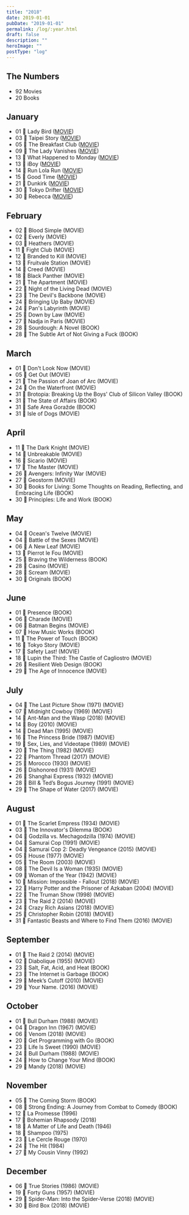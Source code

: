 ```yaml
---
title: "2018"
date: 2019-01-01
pubDate: "2019-01-01"
permalink: /log/:year.html
draft: false
description: ""
heroImage: ""
postType: "log"
---
```


## The Numbers

- 92 Movies
- 20 Books

## January

- 01 🎥 Lady Bird ([MOVIE](https://www.themoviedb.org/movie/391713-lady-bird))
- 03 🎥 Taipei Story ([MOVIE](https://www.themoviedb.org/movie/106380-q-ng-m-i-zh-m))
- 05 🎥 The Breakfast Club ([MOVIE](https://www.themoviedb.org/movie/2108-the-breakfast-club))
- 09 🎥 The Lady Vanishes ([MOVIE](https://www.themoviedb.org/movie/940-the-lady-vanishes))
- 13 🎥 What Happened to Monday ([MOVIE](https://www.themoviedb.org/movie/406990-what-happened-to-monday))
- 13 🎥 iBoy ([MOVIE](https://www.themoviedb.org/movie/414190-iboy))
- 14 🎥 Run Lola Run ([MOVIE](https://www.themoviedb.org/movie/104-lola-rennt))
- 15 🎥 Good Time ([MOVIE](https://www.themoviedb.org/movie/429200-good-time))
- 21 🎥 Dunkirk ([MOVIE](https://www.themoviedb.org/movie/374720-dunkirk))
- 30 🎥 Tokyo Drifter ([MOVIE](https://www.themoviedb.org/movie/45706-t-ky-nagaremono))
- 30 🎥 Rebecca ([MOVIE](https://www.themoviedb.org/movie/223-rebecca))

## February

- 02 🎥 Blood Simple (MOVIE)
- 02 🎥 Everly (MOVIE)
- 03 🎥 Heathers (MOVIE)
- 11 🎥 Fight Club (MOVIE)
- 12 🎥 Branded to Kill (MOVIE)
- 13 🎥 Fruitvale Station (MOVIE)
- 14 🎥 Creed (MOVIE)
- 18 🎥 Black Panther (MOVIE)
- 21 🎥 The Apartment (MOVIE)
- 22 🎥 Night of the Living Dead (MOVIE)
- 23 🎥 The Devil's Backbone (MOVIE)
- 24 🎥 Bringing Up Baby (MOVIE)
- 24 🎥 Pan's Labyrinth (MOVIE)
- 25 🎥 Down by Law (MOVIE)
- 27 🎥 Nadja in Paris (MOVIE)
- 28 📕 Sourdough: A Novel (BOOK)
- 28 📕 The Subtle Art of Not Giving a Fuck (BOOK)

## March

- 01 🎥 Don't Look Now (MOVIE)
- 05 🎥 Get Out (MOVIE)
- 21 🎥 The Passion of Joan of Arc (MOVIE)
- 24 🎥 On the Waterfront (MOVIE)
- 31 📕 Brotopia: Breaking Up the Boys' Club of Silicon Valley (BOOK)
- 31 📕 The State of Affairs (BOOK)
- 31 📕 Safe Area Goražde (BOOK)
- 31 🎥 Isle of Dogs (MOVIE)

## April

- 11 🎥 The Dark Knight (MOVIE)
- 14 🎥 Unbreakable (MOVIE)
- 16 🎥 Sicario (MOVIE)
- 17 🎥 The Master (MOVIE)
- 26 🎥 Avengers: Infinity War (MOVIE)
- 27 🎥 Geostorm (MOVIE)
- 30 📕 Books for Living: Some Thoughts on Reading, Reflecting, and Embracing Life (BOOK)
- 30 📕 Principles: Life and Work (BOOK)

## May

- 04 🎥 Ocean's Twelve (MOVIE)
- 04 🎥 Battle of the Sexes (MOVIE)
- 06 🎥 A New Leaf (MOVIE)
- 13 🎥 Pierrot le Fou (MOVIE)
- 25 📕 Braving the Wilderness (BOOK)
- 28 🎥 Casino (MOVIE)
- 28 🎥 Scream (MOVIE)
- 30 📕 Originals (BOOK)

## June

- 01 📕 Presence (BOOK)
- 06 🎥 Charade (MOVIE)
- 06 🎥 Batman Begins (MOVIE)
- 07 📕 How Music Works (BOOK)
- 11 📕 The Power of Touch (BOOK)
- 16 🎥 Tokyo Story (MOVIE)
- 17 🎥 Safety Last! (MOVIE)
- 18 🎥 Lupin the Third: The Castle of Cagliostro (MOVIE)
- 26 📕 Resilient Web Design (BOOK)
- 29 🎥 The Age of Innocence (MOVIE)

## July

- 04 🎥 The Last Picture Show (1971) (MOVIE)
- 07 🎥 Midnight Cowboy (1969) (MOVIE)
- 14 🎥 Ant-Man and the Wasp (2018) (MOVIE)
- 14 🎥 Boy (2010) (MOVIE)
- 14 🎥 Dead Man (1995) (MOVIE)
- 16 🎥 The Princess Bride (1987) (MOVIE)
- 19 🎥 Sex, Lies, and Videotape (1989) (MOVIE)
- 20 🎥 The Thing (1982) (MOVIE)
- 22 🎥 Phantom Thread (2017) (MOVIE)
- 25 🎥 Morocco (1930) (MOVIE)
- 26 🎥 Dishonored (1931) (MOVIE)
- 26 🎥 Shanghai Express (1932) (MOVIE)
- 28 🎥 Bill & Ted’s Bogus Journey (1991) (MOVIE)
- 29 🎥 The Shape of Water (2017) (MOVIE)

## August

- 01 🎥 The Scarlet Empress (1934) (MOVIE)
- 03 📕 The Innovator's Dilemma (BOOK)
- 04 🎥 Godzilla vs. Mechagodzilla (1974) (MOVIE)
- 04 🎥 Samurai Cop (1991) (MOVIE)
- 04 🎥 Samurai Cop 2: Deadly Vengeance (2015) (MOVIE)
- 05 🎥 House (1977) (MOVIE)
- 05 🎥 The Room (2003) (MOVIE)
- 08 🎥 The Devil Is a Woman (1935) (MOVIE)
- 09 🎥 Woman of the Year (1942) (MOVIE)
- 10 🎥 Mission: Impossible - Fallout (2018) (MOVIE)
- 22 🎥 Harry Potter and the Prisoner of Azkaban (2004) (MOVIE)
- 22 🎥 The Truman Show (1998) (MOVIE)
- 23 🎥 The Raid 2 (2014) (MOVIE)
- 24 🎥 Crazy Rich Asians (2018) (MOVIE)
- 25 🎥 Christopher Robin (2018) (MOVIE)
- 31 🎥 Fantastic Beasts and Where to Find Them (2016) (MOVIE)

## September

- 01 🎥 The Raid 2 (2014) (MOVIE)
- 02 🎥 Diabolique (1955) (MOVIE)
- 23 📕 Salt, Fat, Acid, and Heat (BOOK)
- 23 📕 The Internet is Garbage (BOOK)
- 29 🎥 Meek’s Cutoff (2010) (MOVIE)
- 29 🎥 Your Name. (2016) (MOVIE)

## October

- 01 🎥 Bull Durham (1988) (MOVIE)
- 04 🎥 Dragon Inn (1967) (MOVIE)
- 06 🎥 Venom (2018) (MOVIE)
- 20 📕 Get Programming with Go (BOOK)
- 23 🎥 Life Is Sweet (1990) (MOVIE)
- 24 🎥 Bull Durham (1988) (MOVIE)
- 24 📕 How to Change Your Mind (BOOK)
- 29 🎥 Mandy (2018) (MOVIE)

## November

- 05 📕 The Coming Storm (BOOK)
- 08 📕 Strong Ending: A Journey from Combat to Comedy (BOOK)
- 12 🎥 La Promesse (1996)
- 17 🎥 Bohemian Rhapsody (2018)
- 18 🎥 A Matter of Life and Death (1946)
- 18 🎥 Shampoo (1975)
- 23 🎥 Le Cercle Rouge (1970)
- 24 🎥 The Hit (1984)
- 27 🎥 My Cousin Vinny (1992)

## December

- 06 🎥 True Stories (1986) (MOVIE)
- 19 🎥 Forty Guns (1957) (MOVIE)
- 29 🎥 Spider-Man: Into the Spider-Verse (2018) (MOVIE)
- 30 🎥 Bird Box (2018) (MOVIE)
